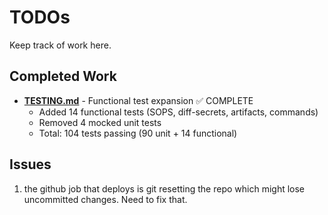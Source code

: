 # TODOs

Keep track of work here.

## Completed Work

- **[TESTING.md](TESTING.md)** - Functional test expansion ✅ COMPLETE
  - Added 14 functional tests (SOPS, diff-secrets, artifacts, commands)
  - Removed 4 mocked unit tests
  - Total: 104 tests passing (90 unit + 14 functional)

## Issues

1. the github job that deploys is git resetting the repo which might lose uncommitted changes. Need to fix that.
